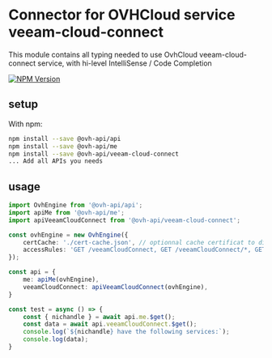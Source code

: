 # Connector for OVHCloud service veeam-cloud-connect

This module contains all typing needed to use OvhCloud veeam-cloud-connect service, with hi-level IntelliSense / Code Completion

[![NPM Version](https://img.shields.io/npm/v/@ovh-api/veeam-cloud-connect.svg?style=flat)](https://www.npmjs.org/package/@ovh-api/veeam-cloud-connect)

## setup

With npm:
````bash
npm install --save @ovh-api/api
npm install --save @ovh-api/me
npm install --save @ovh-api/veeam-cloud-connect
... Add all APIs you needs
````

## usage

````typescript
import OvhEngine from '@ovh-api/api';
import apiMe from '@ovh-api/me';
import apiVeeamCloudConnect from '@ovh-api/veeam-cloud-connect';

const ovhEngine = new OvhEngine({ 
    certCache: './cert-cache.json', // optionnal cache certificat to disk
    accessRules: 'GET /veeamCloudConnect, GET /veeamCloudConnect/*, GET /me', // optionnal limit the requested privileges.
});

const api = {
    me: apiMe(ovhEngine),
    veeamCloudConnect: apiVeeamCloudConnect(ovhEngine),
}

const test = async () => {
    const { nichandle } = await api.me.$get();
    const data = await api.veeamCloudConnect.$get();
    console.log(`${nichandle} have the following services:`);
    console.log(data);
}

````